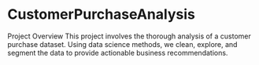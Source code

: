 # CustomerPurchaseAnalysis


Project Overview
This project involves the thorough analysis of a customer purchase dataset. Using data science methods, we clean, explore, and segment the data to provide actionable business recommendations.


